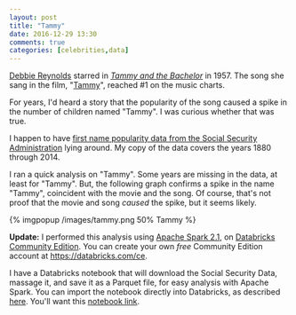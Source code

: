 ```yaml
---
layout: post
title: "Tammy"
date: 2016-12-29 13:30
comments: true
categories: [celebrities,data]
---
```


[Debbie Reynolds][] starred in
[_Tammy and the Bachelor_][] in 1957. The song she
sang in the film, "[Tammy][]", reached #1 on the music charts.

For years, I'd heard a story that the popularity of the song caused a spike in
the number of children named "Tammy". I was curious whether that was true.

<!-- more -->

I happen to have 
[first name popularity data from the Social Security Administration](https://www.ssa.gov/OACT/babynames/limits.html)
lying around. My copy of the data covers the years 1880 through 2014.

I ran a quick analysis on "Tammy". Some years are missing in the data, at least
for "Tammy". But, the following graph confirms a spike in the name "Tammy",
coincident with the movie and the song. Of course, that's not proof that the
movie and song *caused* the spike, but it seems likely.

{% imgpopup /images/tammy.png 50% Tammy %}

**Update:** I performed this analysis using
[Apache Spark 2.1](https://spark.apache.org), on
[Databricks Community Edition](https://community.cloud.databricks.com/).
You can create your own _free_ Community Edition account at
<https://databricks.com/ce>.

I have a Databricks notebook that will download the Social Security Data,
massage it, and save it as a Parquet file, for easy analysis with Apache
Spark. You can import the notebook directly into Databricks,
as described [here](https://docs.databricks.com/user-guide/notebooks/index.html#importing-notebooks). You'll want this
[notebook link](/attachments/2016-12-29/SSA-Names-ETL.scala).

[Debbie Reynolds]: https://en.wikipedia.org/wiki/Debbie_Reynolds
[_Tammy and the Bachelor_]: http://www.imdb.com/title/tt0051051/
[Tammy]: https://en.wikipedia.org/wiki/Tammy_(song)
